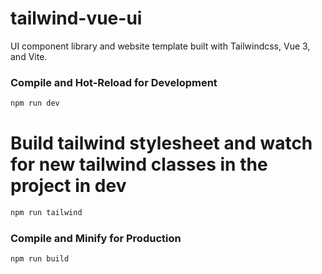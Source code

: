 # tailwind-vue-ui

UI component library and website template built with Tailwindcss, Vue 3, and Vite.

### Compile and Hot-Reload for Development

```sh
npm run dev
```

# Build tailwind stylesheet and watch for new tailwind classes in the project in dev
```sh
npm run tailwind
```


### Compile and Minify for Production

```sh
npm run build
```
